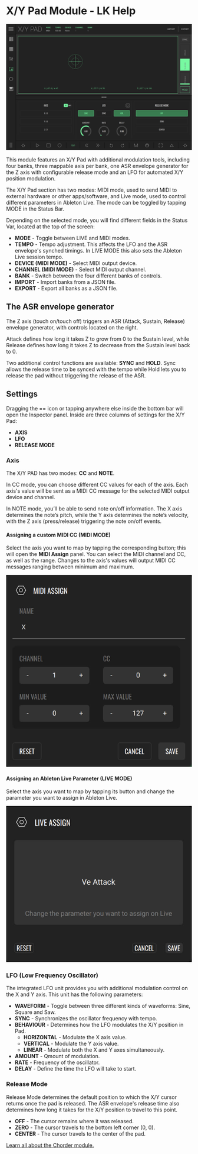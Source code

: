 # X/Y Pad Module - LK Help

![LK X/Y Modulation Control Pad Module](/lk/images/xy/overview.jpg?width=2732&height=2048)

This module features an X/Y Pad with additional modulation tools, including four banks, three mappable axis per bank, one ASR envelope generator for the Z axis with configurable release mode and an LFO for automated X/Y position modulation.

The X/Y Pad section has two modes: MIDI mode, used to send MIDI to external hardware or other apps/software, and Live mode, used to control different parameters in Ableton Live. The mode can be toggled by tapping MODE in the Status Bar.

Depending on the selected mode, you will find different fields in the Status Var, located at the top of the screen:

- **MODE** - Toggle between LIVE and MIDI modes.
- **TEMPO** - Tempo adjustment. This affects the LFO and the ASR envelope's synched timings. In LIVE MODE this also sets the Ableton Live session tempo.
- **DEVICE (MIDI MODE)** - Select MIDI output device.
- **CHANNEL (MIDI MODE)** - Select MIDI output channel.
- **BANK** - Switch between the four different banks of controls.
- **IMPORT** - Import banks from a JSON file.
- **EXPORT** - Export all banks as a JSON file.

## The ASR envelope generator

The Z axis (touch on/touch off) triggers an ASR (Attack, Sustain, Release) envelope generator, with controls located on the right.

Attack defines how long it takes Z to grow from 0 to the Sustain level, while Release defines how long it takes Z to decrease from the Sustain level back to 0.

Two additional control functions are available: **SYNC** and **HOLD**. Sync allows the release time to be synced with the tempo while Hold lets you to release the pad without triggering the release of the ASR.

## Settings

Dragging the == icon or tapping anywhere else inside the bottom bar will open the Inspector panel. Inside are three columns of settings for the X/Y Pad:

- **AXIS**
- **LFO**
- **RELEASE MODE**

### Axis

The X/Y PAD has two modes: **CC** and **NOTE**.

In CC mode, you can choose different CC values for each of the axis. Each axis's value will be sent as a MIDI CC message for the selected MIDI output device and channel.

In NOTE mode, you’ll be able to send note on/off information. The X axis determines the note’s pitch, while the Y axis determines the note’s velocity, with the Z axis (press/release) triggering the note on/off events.

#### Assigning a custom MIDI CC (MIDI MODE)

Select the axis you want to map by tapping the corresponding button; this will open the **MIDI Assign** panel. You can select the MIDI channel and CC, as well as the range. Changes to the axis's values will output MIDI CC messages ranging between minimum and maximum.

![Axis assign on MIDI mode](/lk/images/xy/axis-assign-midi-mode.jpg)

#### Assigning an Ableton Live Parameter (LIVE MODE)

Select the axis you want to map by tapping its button and change the parameter you want to assign in Ableton Live.

![Axis assign live mode](/lk/images/xy/axis-assign-live-mode.jpg)

### LFO (Low Frequency Oscillator)

The integrated LFO unit provides you with additional modulation control on the X and Y axis. This unit has the following parameters:

- **WAVEFORM** - Toggle between three different kinds of waveforms: Sine, Square and Saw.
- **SYNC** - Synchronizes the oscillator frequency with tempo.
- **BEHAVIOUR** - Determines how the LFO modulates the X/Y position in Pad.
    - **HORIZONTAL** - Modulate the X axis value.
    - **VERTICAL** - Modulate the Y axis value.
    - **LINEAR** - Modulate both the X and Y axes simultaneously. 
- **AMOUNT** - Qmount of modulation.
- **RATE** - Frequency of the oscillator.
- **DELAY** - Define the time the LFO will take to start.

### Release Mode

Release Mode determines the default position to which the X/Y cursor returns once the pad is released. The ASR envelope's release time also determines how long it takes for the X/Y position to travel to this point.

- **OFF** - The cursor remains where it was released.
- **ZERO** - The cursor travels to the bottom left corner (0, 0).
- **CENTER** - The cursor travels to the center of the pad.

[Learn all about the Chorder module.](chorder)
